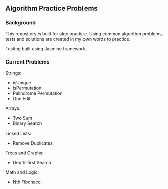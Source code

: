 ## Algorithm Practice Problems

### Background

This repository is built for algo practice. Using common algorithm problems, tests and solutions are created in my own words to practice.

Testing built using Jasmine framework.

### Current Problems

Strings:

- isUnique
- isPermutation
- Palindrome Permutation
- One Edit

Arrays:

- Two Sum
- Binary Search

Linked Lists:

- Remove Duplicates

Trees and Graphs:

- Depth-first Search

Math and Logic:

- Nth Fibonacci
